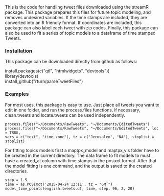 This is the code for handling tweet files downloaded using the streamR package. This package prepares this files for future topic modeling, and removes undesired variables. If the time stamps are included, they are converted into an R friendly format. If coordinates are included, this package can also label each tweet with zip codes. Finally, this package can also
be used to fit a series of topic models to a dataframe of time stamped Tweets.

### Installation

This package can be downloaded directly from github as follows:

install.packages(c("qtl", "htmlwidgets", "devtools"))  
library(devtools)  
install_github("rturn/parseTweetFiles")  

### Examples

For most uses, this package is easy to use. Just place all tweets you want to edit in one folder, and run the process.files functions. If necessary, clean.tweets and locate.tweets can be used independently.

```{r, eval = FALSE}
process.files("~/Documents/RawTweets", "~/Documents/EditedTweets")
process.files("~/Documents/RawTweets", "~/Documents/EditedTweets", loc = TRUE, 
vars = c("text", "time_zone"), tz = c("Jerusalem", "NA"), stoplist = stoplist)
```

For fitting topics models first a maptpx_model and maptpx_vis folder have to be created in the current directory. The data
frame to fit models to must have a created_at column with time stamps in the posixct format. After that the model fitting
is one command, and the output is saved to the created directories.

```{r, eval = FALSE}
step = 1.5
time = as.POSIXct('2015-04-24 12:11', tz = "GMT")
model_time_points(english.tweets.df, time, step, 96, 2, 20)
```
